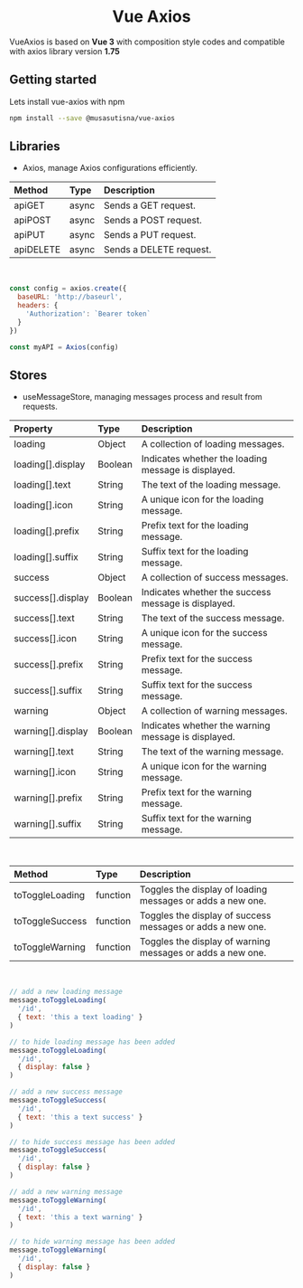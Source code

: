 <h1 align="center">Vue Axios</h1>

VueAxios is based on **Vue 3** with composition style codes and compatible with axios library version **1.75**

## Getting started

Lets install vue-axios with npm

```bash
npm install --save @musasutisna/vue-axios
```

## Libraries

- Axios, manage Axios configurations efficiently.

| Method | Type | Description |
|:--|:--|:--|
| apiGET | async | Sends a GET request. |
| apiPOST | async | Sends a POST request. |
| apiPUT | async | Sends a PUT request. |
| apiDELETE | async | Sends a DELETE request. |

<br/>

```js
const config = axios.create({
  baseURL: 'http://baseurl',
  headers: {
    'Authorization': `Bearer token`
  }
})

const myAPI = Axios(config)
```

## Stores

- useMessageStore, managing messages process and result from requests.

| Property | Type | Description |
|:--|:--|:--|
| loading | Object | A collection of loading messages. |
| loading[].display | Boolean | Indicates whether the loading message is displayed. |
| loading[].text | String | The text of the loading message. |
| loading[].icon | String | A unique icon for the loading message. |
| loading[].prefix | String | Prefix text for the loading message. |
| loading[].suffix | String | Suffix text for the loading message. |
| success | Object | A collection of success messages. |
| success[].display | Boolean | Indicates whether the success message is displayed. |
| success[].text | String | The text of the success message. |
| success[].icon | String | A unique icon for the success message. |
| success[].prefix | String | Prefix text for the success message. |
| success[].suffix | String | Suffix text for the success message. |
| warning | Object | A collection of warning messages. |
| warning[].display | Boolean | Indicates whether the warning message is displayed. |
| warning[].text | String | The text of the warning message. |
| warning[].icon | String | A unique icon for the warning message. |
| warning[].prefix | String | Prefix text for the warning message. |
| warning[].suffix | String | Suffix text for the warning message. |

<br/>

| Method | Type | Description |
|:--|:--|:--|
| toToggleLoading | function | Toggles the display of loading messages or adds a new one. |
| toToggleSuccess | function | Toggles the display of success messages or adds a new one. |
| toToggleWarning | function | Toggles the display of warning messages or adds a new one. |

<br/>

```js
// add a new loading message
message.toToggleLoading(
  '/id',
  { text: 'this a text loading' }
)

// to hide loading message has been added
message.toToggleLoading(
  '/id',
  { display: false }
)

// add a new success message
message.toToggleSuccess(
  '/id',
  { text: 'this a text success' }
)

// to hide success message has been added
message.toToggleSuccess(
  '/id',
  { display: false }
)

// add a new warning message
message.toToggleWarning(
  '/id',
  { text: 'this a text warning' }
)

// to hide warning message has been added
message.toToggleWarning(
  '/id',
  { display: false }
)
```
